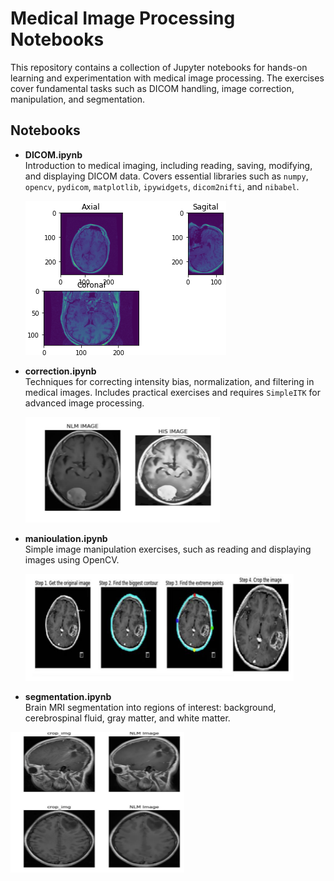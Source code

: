 # Medical Image Processing Notebooks

This repository contains a collection of Jupyter notebooks for hands-on learning and experimentation with medical image processing. The exercises cover fundamental tasks such as DICOM handling, image correction, manipulation, and segmentation.

## Notebooks

- **DICOM.ipynb**  
  Introduction to medical imaging, including reading, saving, modifying, and displaying DICOM data. Covers essential libraries such as `numpy`, `opencv`, `pydicom`, `matplotlib`, `ipywidgets`, `dicom2nifti`, and `nibabel`.

  ![alt text](image.png)

- **correction.ipynb**  
  Techniques for correcting intensity bias, normalization, and filtering in medical images. Includes practical exercises and requires `SimpleITK` for advanced image processing.

  ![alt text](image-1.png)

- **manioulation.ipynb**  
  Simple image manipulation exercises, such as reading and displaying images using OpenCV.

  ![alt text](image-2.png)

- **segmentation.ipynb**  
  Brain MRI segmentation into regions of interest: background, cerebrospinal fluid, gray matter, and white matter.

![alt text](image-3.png)